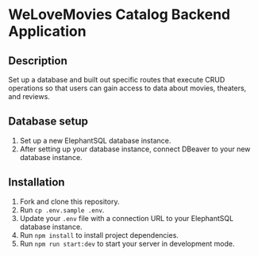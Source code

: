 # WeLoveMovies Catalog Backend Application

## Description

Set up a database and built out specific routes that execute CRUD operations so that users can gain access to data about movies, theaters, and reviews.

## Database setup

1. Set up a new ElephantSQL database instance.
1. After setting up your database instance, connect DBeaver to your new database instance.

## Installation

1. Fork and clone this repository.
1. Run `cp .env.sample .env`.
1. Update your `.env` file with a connection URL to your ElephantSQL database instance.
1. Run `npm install` to install project dependencies.
1. Run `npm run start:dev` to start your server in development mode.
